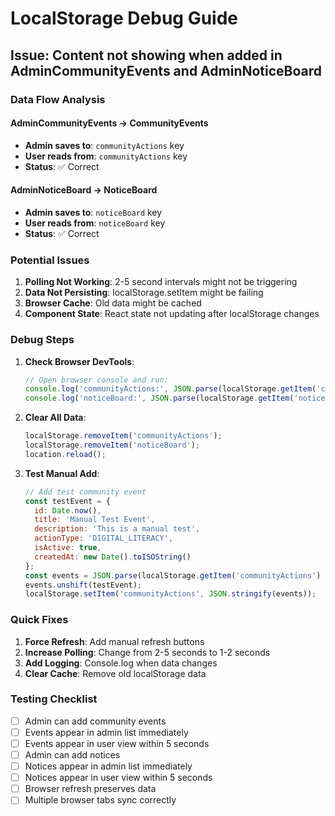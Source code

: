 # LocalStorage Debug Guide

## Issue: Content not showing when added in AdminCommunityEvents and AdminNoticeBoard

### Data Flow Analysis

#### AdminCommunityEvents → CommunityEvents
- **Admin saves to**: `communityActions` key
- **User reads from**: `communityActions` key
- **Status**: ✅ Correct

#### AdminNoticeBoard → NoticeBoard  
- **Admin saves to**: `noticeBoard` key
- **User reads from**: `noticeBoard` key
- **Status**: ✅ Correct

### Potential Issues

1. **Polling Not Working**: 2-5 second intervals might not be triggering
2. **Data Not Persisting**: localStorage.setItem might be failing
3. **Browser Cache**: Old data might be cached
4. **Component State**: React state not updating after localStorage changes

### Debug Steps

1. **Check Browser DevTools**:
   ```javascript
   // Open browser console and run:
   console.log('communityActions:', JSON.parse(localStorage.getItem('communityActions') || '[]'));
   console.log('noticeBoard:', JSON.parse(localStorage.getItem('noticeBoard') || '[]'));
   ```

2. **Clear All Data**:
   ```javascript
   localStorage.removeItem('communityActions');
   localStorage.removeItem('noticeBoard');
   location.reload();
   ```

3. **Test Manual Add**:
   ```javascript
   // Add test community event
   const testEvent = {
     id: Date.now(),
     title: 'Manual Test Event',
     description: 'This is a manual test',
     actionType: 'DIGITAL_LITERACY',
     isActive: true,
     createdAt: new Date().toISOString()
   };
   const events = JSON.parse(localStorage.getItem('communityActions') || '[]');
   events.unshift(testEvent);
   localStorage.setItem('communityActions', JSON.stringify(events));
   ```

### Quick Fixes

1. **Force Refresh**: Add manual refresh buttons
2. **Increase Polling**: Change from 2-5 seconds to 1-2 seconds
3. **Add Logging**: Console.log when data changes
4. **Clear Cache**: Remove old localStorage data

### Testing Checklist

- [ ] Admin can add community events
- [ ] Events appear in admin list immediately
- [ ] Events appear in user view within 5 seconds
- [ ] Admin can add notices
- [ ] Notices appear in admin list immediately  
- [ ] Notices appear in user view within 5 seconds
- [ ] Browser refresh preserves data
- [ ] Multiple browser tabs sync correctly